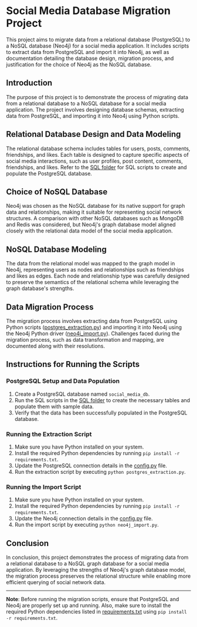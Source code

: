 # Social Media Database Migration Project

This project aims to migrate data from a relational database (PostgreSQL) to a NoSQL database (Neo4j) for a social media application. It includes scripts to extract data from PostgreSQL and import it into Neo4j, as well as documentation detailing the database design, migration process, and justification for the choice of Neo4j as the NoSQL database.

## Introduction

The purpose of this project is to demonstrate the process of migrating data from a relational database to a NoSQL database for a social media application. The project involves designing database schemas, extracting data from PostgreSQL, and importing it into Neo4j using Python scripts.

## Relational Database Design and Data Modeling

The relational database schema includes tables for users, posts, comments, friendships, and likes. Each table is designed to capture specific aspects of social media interactions, such as user profiles, post content, comments, friendships, and likes. Refer to the [SQL folder](./sql) for SQL scripts to create and populate the PostgreSQL database.


## Choice of NoSQL Database

Neo4j was chosen as the NoSQL database for its native support for graph data and relationships, making it suitable for representing social network structures. A comparison with other NoSQL databases such as MongoDB and Redis was considered, but Neo4j's graph database model aligned closely with the relational data model of the social media application.

## NoSQL Database Modeling

The data from the relational model was mapped to the graph model in Neo4j, representing users as nodes and relationships such as friendships and likes as edges. Each node and relationship type was carefully designed to preserve the semantics of the relational schema while leveraging the graph database's strengths.

## Data Migration Process

The migration process involves extracting data from PostgreSQL using Python scripts ([postgres_extraction.py](./postgres_extraction.py)) and importing it into Neo4j using the Neo4j Python driver ([neo4j_import.py](./neo4j_import.py)). Challenges faced during the migration process, such as data transformation and mapping, are documented along with their resolutions.

## Instructions for Running the Scripts

### PostgreSQL Setup and Data Population

1. Create a PostgreSQL database named `social_media_db`.
2. Run the SQL scripts in the [SQL folder](./sql) to create the necessary tables and populate them with sample data.
3. Verify that the data has been successfully populated in the PostgreSQL database.

### Running the Extraction Script

1. Make sure you have Python installed on your system.
2. Install the required Python dependencies by running `pip install -r requirements.txt`.
3. Update the PostgreSQL connection details in the [config.py](./config.py) file.
4. Run the extraction script by executing `python postgres_extraction.py`.

### Running the Import Script

1. Make sure you have Python installed on your system.
2. Install the required Python dependencies by running `pip install -r requirements.txt`.
3. Update the Neo4j connection details in the [config.py](./config.py) file.
4. Run the import script by executing `python neo4j_import.py`.

## Conclusion

In conclusion, this project demonstrates the process of migrating data from a relational database to a NoSQL graph database for a social media application. By leveraging the strengths of Neo4j's graph database model, the migration process preserves the relational structure while enabling more efficient querying of social network data.

---

**Note**: Before running the migration scripts, ensure that PostgreSQL and Neo4j are properly set up and running. Also, make sure to install the required Python dependencies listed in [requirements.txt](./requirements.txt) using `pip install -r requirements.txt`.
